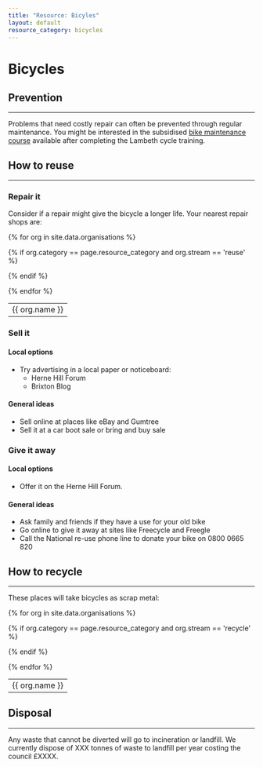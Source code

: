 ```yaml
---
title: "Resource: Bicyles"
layout: default
resource_category: bicycles
---
```


# Bicycles

## Prevention
----

Problems that need costly repair can often be prevented through regular maintenance. You might be interested in the subsidised [bike maintenance course](http://lambeth.gov.uk/parking-transport-and-streets/cycling/sign-up-for-free-cycle-training) available after completing the Lambeth cycle training.


## How to reuse
----

### Repair it

Consider if a repair might give the bicycle a longer life. Your nearest repair shops are:

<table class="table">
{% for org in site.data.organisations %}

  {% if org.category == page.resource_category and org.stream == 'reuse' %}
  <tr>
    <td>{{ org.name }}</td>
  </tr>
  {% endif %}

{% endfor %}
</table>

### Sell it

#### Local options

* Try advertising in a local paper or noticeboard:
  * Herne Hill Forum
  * Brixton Blog

#### General ideas

* Sell online at places like eBay and Gumtree
* Sell it at a car boot sale or bring and buy sale

### Give it away

#### Local options

* Offer it on the Herne Hill Forum.

#### General ideas

* Ask family and friends if they have a use for your old bike
* Go online to give it away at sites like Freecycle and Freegle
* Call the National re-use phone line to donate your bike on 0800 0665 820


## How to recycle
----

These places will take bicycles as scrap metal:

<table class="table">
{% for org in site.data.organisations %}

  {% if org.category == page.resource_category and org.stream == 'recycle' %}
  <tr>
    <td>{{ org.name }}</td>
  </tr>
  {% endif %}

{% endfor %}
</table>


## Disposal
----

Any waste that cannot be diverted will go to incineration or landfill. We currently dispose of XXX tonnes of waste to landfill per year costing the council £XXXX.



